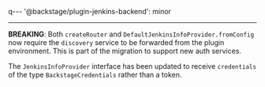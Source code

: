 q---
'@backstage/plugin-jenkins-backend': minor

---

**BREAKING**: Both `createRouter` and `DefaultJenkinsInfoProvider.fromConfig` now require the `discovery` service to be forwarded from the plugin environment. This is part of the migration to support new auth services.

The `JenkinsInfoProvider` interface has been updated to receive `credentials` of the type `BackstageCredentials` rather than a token.
